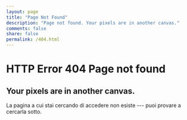 ```yaml
---
layout: page
title: "Page Not Found"
description: "Page not found. Your pixels are in another canvas."
comments: false
share: false
permalink: /404.html
---  
```

# HTTP Error 404 Page not found
## Your pixels are in another canvas.
La pagina a cui stai cercando di accedere non esiste --- puoi provare a cercarla sotto.

<script type="text/javascript">
  var GOOG_FIXURL_LANG = 'it';
  var GOOG_FIXURL_SITE = 'https://samplasion.github.io/it'
</script>
<script type="text/javascript"
  src="//linkhelp.clients.google.com/tbproxy/lh/wm/fixurl.js">
</script>

